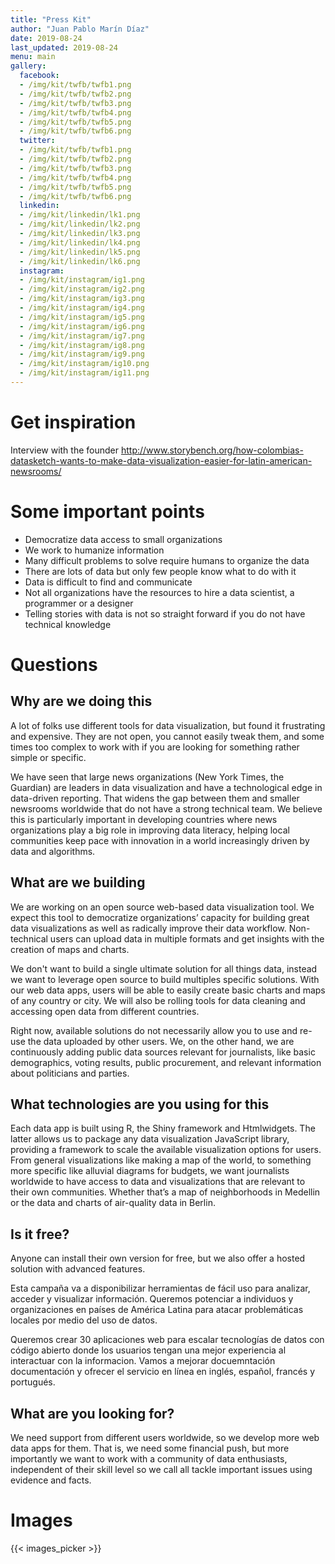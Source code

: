 ```yaml
---
title: "Press Kit"
author: "Juan Pablo Marín Díaz"
date: 2019-08-24
last_updated: 2019-08-24
menu: main
gallery:
  facebook:
  - /img/kit/twfb/twfb1.png
  - /img/kit/twfb/twfb2.png
  - /img/kit/twfb/twfb3.png
  - /img/kit/twfb/twfb4.png
  - /img/kit/twfb/twfb5.png
  - /img/kit/twfb/twfb6.png
  twitter:
  - /img/kit/twfb/twfb1.png
  - /img/kit/twfb/twfb2.png
  - /img/kit/twfb/twfb3.png
  - /img/kit/twfb/twfb4.png
  - /img/kit/twfb/twfb5.png
  - /img/kit/twfb/twfb6.png
  linkedin:
  - /img/kit/linkedin/lk1.png
  - /img/kit/linkedin/lk2.png
  - /img/kit/linkedin/lk3.png
  - /img/kit/linkedin/lk4.png
  - /img/kit/linkedin/lk5.png
  - /img/kit/linkedin/lk6.png
  instagram:
  - /img/kit/instagram/ig1.png
  - /img/kit/instagram/ig2.png
  - /img/kit/instagram/ig3.png
  - /img/kit/instagram/ig4.png
  - /img/kit/instagram/ig5.png
  - /img/kit/instagram/ig6.png
  - /img/kit/instagram/ig7.png
  - /img/kit/instagram/ig8.png
  - /img/kit/instagram/ig9.png
  - /img/kit/instagram/ig10.png
  - /img/kit/instagram/ig11.png
---
```


# Get inspiration

Interview with the founder
http://www.storybench.org/how-colombias-datasketch-wants-to-make-data-visualization-easier-for-latin-american-newsrooms/


# Some important points

- Democratize data access to small organizations
- We work to humanize information
- Many difficult problems to solve require humans to organize the data
- There are lots of data but only few people know what to do with it
- Data is difficult to find and communicate
- Not all organizations have the resources to hire a data scientist, a programmer or a designer
- Telling stories with data is not so straight forward if you do not have technical knowledge

# Questions

## Why are we doing this

A lot of folks use different tools for data visualization, but found it frustrating and expensive. They are not open, you cannot easily tweak them, and some times too complex to work with if you are looking for something rather simple or specific.

We have seen that large news organizations (New York Times, the Guardian) are leaders in data visualization and have a technological edge in data-driven reporting. That widens the gap between them and smaller newsrooms worldwide that do not have a strong technical team. We believe this is particularly important in developing countries where news organizations play a big role in improving data literacy, helping local communities keep pace with innovation in a world increasingly driven by data and algorithms.

## What are we building

We are working on an open source web-based data visualization tool. We expect this tool to democratize organizations’ capacity for building great data visualizations as well as radically improve their data workflow. Non-technical users can upload data in multiple formats and get insights with the creation of maps and charts. 

We don't want to build a single ultimate solution for all things data, instead we want to leverage open source to build multiples specific solutions. With our web data apps, users will be able to easily create basic charts and maps of any country or city. We will also be rolling tools for data cleaning and accessing open data from different countries. 

Right now, available solutions do not necessarily allow you to use and re-use the data uploaded by other users. We, on the other hand, we are continuously adding public data sources relevant for journalists, like basic demographics, voting results, public procurement, and relevant information about politicians and parties.


## What technologies are you using for this

Each data app is built using R, the Shiny framework and Htmlwidgets. The latter allows us to package any data visualization JavaScript library, providing a framework to scale the available visualization options for users. From general visualizations like making a map of the world, to something more specific like alluvial diagrams for budgets, we want journalists worldwide to have access to data and visualizations that are relevant to their own communities. Whether that’s a map of neighborhoods in Medellin or the data and charts of air-quality data in Berlin.

## Is it free?

Anyone can install their own version for free, but we also offer a hosted solution with advanced features. 


Esta campaña va a disponibilizar herramientas de fácil uso para analizar, acceder y visualizar información. Queremos potenciar a individuos y organizaciones en países de América Latina para atacar problemáticas locales por medio del uso de datos. 

Queremos crear 30 aplicaciones web para escalar tecnologías de datos con código abierto donde los usuarios tengan una mejor experiencia al interactuar con la informacion. Vamos a mejorar docuemntación documentación y ofrecer el servicio en línea en inglés, español, francés y portugués.

## What are you looking for?

We need support from different users worldwide, so we develop more web data apps for them. That is, we need some financial push, but more importantly we want to work with a community of data enthusiasts, independent of their skill level so we call all tackle important issues using evidence and facts.



# Images

{{< images_picker >}}

<!-- 
![save-the-data](/img/kit/save-the-data-squared.png)
![save-the-data-wide](/img/kit/save-the-data-wide.png)

[SEE MORE IMAGES HERE](kit-images) -->
